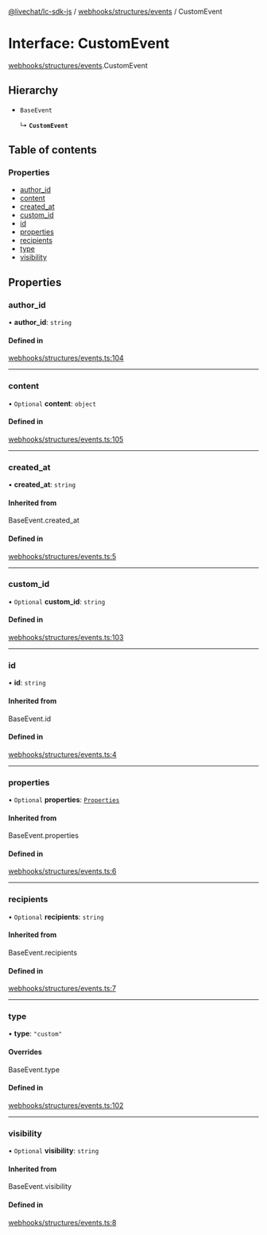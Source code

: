 [@livechat/lc-sdk-js](../README.md) / [webhooks/structures/events](../modules/webhooks_structures_events.md) / CustomEvent

# Interface: CustomEvent

[webhooks/structures/events](../modules/webhooks_structures_events.md).CustomEvent

## Hierarchy

- `BaseEvent`

  ↳ **`CustomEvent`**

## Table of contents

### Properties

- [author\_id](webhooks_structures_events.CustomEvent.md#author_id)
- [content](webhooks_structures_events.CustomEvent.md#content)
- [created\_at](webhooks_structures_events.CustomEvent.md#created_at)
- [custom\_id](webhooks_structures_events.CustomEvent.md#custom_id)
- [id](webhooks_structures_events.CustomEvent.md#id)
- [properties](webhooks_structures_events.CustomEvent.md#properties)
- [recipients](webhooks_structures_events.CustomEvent.md#recipients)
- [type](webhooks_structures_events.CustomEvent.md#type)
- [visibility](webhooks_structures_events.CustomEvent.md#visibility)

## Properties

### author\_id

• **author\_id**: `string`

#### Defined in

[webhooks/structures/events.ts:104](https://github.com/livechat/lc-sdk-js/blob/25e113d/src/webhooks/structures/events.ts#L104)

___

### content

• `Optional` **content**: `object`

#### Defined in

[webhooks/structures/events.ts:105](https://github.com/livechat/lc-sdk-js/blob/25e113d/src/webhooks/structures/events.ts#L105)

___

### created\_at

• **created\_at**: `string`

#### Inherited from

BaseEvent.created\_at

#### Defined in

[webhooks/structures/events.ts:5](https://github.com/livechat/lc-sdk-js/blob/25e113d/src/webhooks/structures/events.ts#L5)

___

### custom\_id

• `Optional` **custom\_id**: `string`

#### Defined in

[webhooks/structures/events.ts:103](https://github.com/livechat/lc-sdk-js/blob/25e113d/src/webhooks/structures/events.ts#L103)

___

### id

• **id**: `string`

#### Inherited from

BaseEvent.id

#### Defined in

[webhooks/structures/events.ts:4](https://github.com/livechat/lc-sdk-js/blob/25e113d/src/webhooks/structures/events.ts#L4)

___

### properties

• `Optional` **properties**: [`Properties`](webhooks_structures_structures.Properties.md)

#### Inherited from

BaseEvent.properties

#### Defined in

[webhooks/structures/events.ts:6](https://github.com/livechat/lc-sdk-js/blob/25e113d/src/webhooks/structures/events.ts#L6)

___

### recipients

• `Optional` **recipients**: `string`

#### Inherited from

BaseEvent.recipients

#### Defined in

[webhooks/structures/events.ts:7](https://github.com/livechat/lc-sdk-js/blob/25e113d/src/webhooks/structures/events.ts#L7)

___

### type

• **type**: ``"custom"``

#### Overrides

BaseEvent.type

#### Defined in

[webhooks/structures/events.ts:102](https://github.com/livechat/lc-sdk-js/blob/25e113d/src/webhooks/structures/events.ts#L102)

___

### visibility

• `Optional` **visibility**: `string`

#### Inherited from

BaseEvent.visibility

#### Defined in

[webhooks/structures/events.ts:8](https://github.com/livechat/lc-sdk-js/blob/25e113d/src/webhooks/structures/events.ts#L8)
